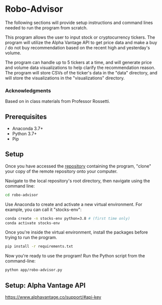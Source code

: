 # Robo-Advisor
The following sections will provide setup instructions and command lines needed to run the program from scratch.

This program allows the user to input stock or cryptocurrency tickers. The program will utilize the Alpha Vantage API to get price data and make a buy  / do not buy recommendation based on the recent high and yesterday's volume. 

The program can handle up to 5 tickers at a time, and will generate price and volume data visualizations to help clarify the recommendation reason. The program will store CSVs of the ticker's data in the "data" directory, and will store the visualizations in the "visualizations" directory.

### Acknowledgments
Based on in class materials from Professor Rossetti. 

## Prerequisites

+ Anaconda 3.7+
+ Python 3.7+
+ Pip

## Setup
Once you have accessed the [repository](https://github.com/sarahmardjuki/robo-advisor) containing the program, "clone" your copy of the remote repository onto your computer. 

Navigate to the local repository's root directory, then navigate using the command line:
```sh
cd robo-advisor
```

Use Anaconda to create and activate a new virtual environment. For example, you can call it "stocks-env":

```sh
conda create -n stocks-env python=3.8 # (first time only)
conda activate stocks-env
```

Once you're inside the virtual environment, install the packages before trying to run the program. 

```sh
pip install -r requirements.txt
```

Now you're ready to use the program! Run the Python script from the command-line:
```sh
python app/robo-advisor.py
```

## Setup: Alpha Vantage API
https://www.alphavantage.co/support/#api-key

